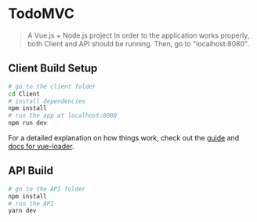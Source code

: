 # TodoMVC

> A Vue.js + Node.js project
In order to the application works properly, both Client and API should be running. Then, go to "localhost:8080".

## Client Build Setup
``` bash
# go to the client folder
cd Client
# install dependencies
npm install
# run the app at localhost:8080
npm run dev
```

For a detailed explanation on how things work, check out the [guide](http://vuejs-templates.github.io/webpack/) and [docs for vue-loader](http://vuejs.github.io/vue-loader).

## API Build
``` bash
# go to the API folder
npm install
# run the API
yarn dev
```
